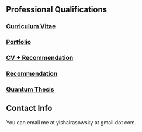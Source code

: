 ## Professional Qualifications

### [Curriculum Vitae](cv.pdf)
### [Portfolio](portfolio.md)
### [CV + Recommendation](cv_with_recommendation.docx)
### [Recommendation](letter_of_recommendation.pdf)
### [Quantum Thesis](thesis.pdf)

## Contact Info
You can email me at yishairasowsky at gmail dot com.
	
